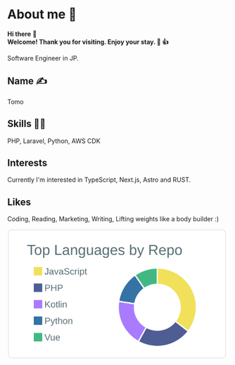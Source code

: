 # About me 👀
**Hi there** 👋 \
**Welcome! Thank you for visiting. Enjoy your stay. 🙂 👍**

Software Engineer in JP.

## Name ✍️
Tomo

## Skills 👨‍💻
PHP, Laravel, Python, AWS CDK

## Interests
Currently I'm interested in TypeScript, Next.js, Astro and RUST.

## Likes
Coding, Reading, Marketing, Writing, Lifting weights like a body builder :)

[![](https://raw.githubusercontent.com/soregashi-27/aboutMe/main/profile-summary-card-output/default/1-repos-per-language.svg)](https://github.com/vn7n24fzkq/github-profile-summary-cards)
